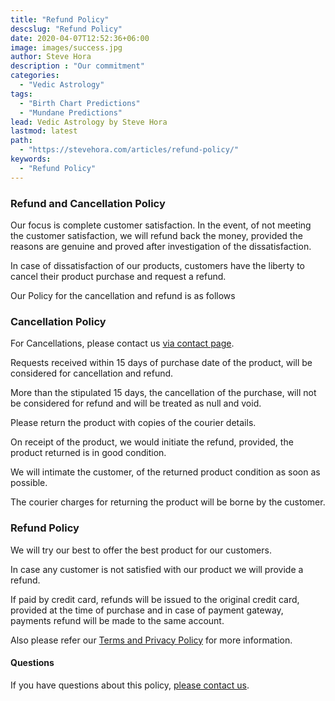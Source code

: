 ```yaml
---
title: "Refund Policy"
descslug: "Refund Policy"
date: 2020-04-07T12:52:36+06:00
image: images/success.jpg
author: Steve Hora
description : "Our commitment"
categories: 
  - "Vedic Astrology"
tags:
  - "Birth Chart Predictions"
  - "Mundane Predictions"
lead: Vedic Astrology by Steve Hora
lastmod: latest 
path:
  - "https://stevehora.com/articles/refund-policy/"
keywords:
  - "Refund Policy"
---
```


### Refund and Cancellation Policy

Our focus is complete customer satisfaction. In the event, of not meeting the customer satisfaction, we will refund back the money, provided the reasons are genuine and proved after investigation of the dissatisfaction.

In case of dissatisfaction of our products, customers have the liberty to cancel their product purchase and request a refund.

Our Policy for the cancellation and refund is as follows

### Cancellation Policy

For Cancellations, please contact us [via contact page](/contact/). 

Requests received within 15 days of purchase date of the product, will be considered for cancellation and refund.

More than the stipulated 15 days, the cancellation of the purchase, will not be considered for refund and will be treated as null and void.

Please return the product with copies of the courier details.

On receipt of the product, we would initiate the refund, provided, the product returned is in good condition.

We will intimate the customer, of the returned product condition as soon as possible.

The courier charges for returning the product will be borne by the customer.

### Refund Policy

We will try our best to offer the best product for our customers.

In case any customer is not satisfied with our product we will provide a refund. 

If paid by credit card, refunds will be issued to the original credit card, provided at the time of purchase and in case of payment gateway, payments refund will be made to the same account.

Also please refer our [Terms and Privacy Policy](/articles/privacy/) for more information.

#### Questions

If you have questions about this policy, [please contact us](/contact/).